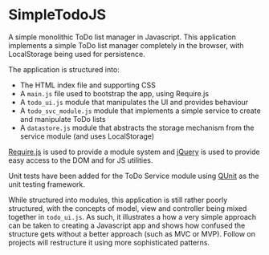 SimpleTodoJS
============

A simple monolithic ToDo list manager in Javascript.  This application implements a simple ToDo list manager completely in the browser, with LocalStorage being used for persistence.

The application is structured into:

* The HTML index file and supporting CSS
* A `main.js` file used to bootstrap the app, using Require.js
* A `todo_ui.js` module that manipulates the UI and provides behaviour
* A `todo_svc_module.js` module that implements a simple service to create and manipulate ToDo lists
* A `datastore.js` module that abstracts the storage mechanism from the service module (and uses LocalStorage)

[Require.js](http://requirejs.org) is used to provide a module system and [jQuery](http://jquery.org) is used to provide easy access to the DOM and for JS utilities.

Unit tests have been added for the ToDo Service module using [QUnit](http://qunitjs.org) as the unit testing framework.

While structured into modules, this application is still rather poorly structured, with the concepts of model, view and controller being mixed together in `todo_ui.js`.  As such, it illustrates a how a very simple approach can be taken to creating a Javascript app and shows how confused the structure gets without a better approach (such as MVC or MVP).  Follow on projects will restructure it using more sophisticated patterns.
